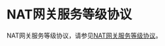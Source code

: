 # NAT网关服务等级协议

NAT网关服务等级协议，请参见[NAT网关服务等级协议](http://terms.aliyun.com/legal-agreement/terms/suit_bu1_ali_cloud/suit_bu1_ali_cloud201803060957_48859.html?spm=a2c4g.11186623.2.66.6aa55c9aLKSF33)。

